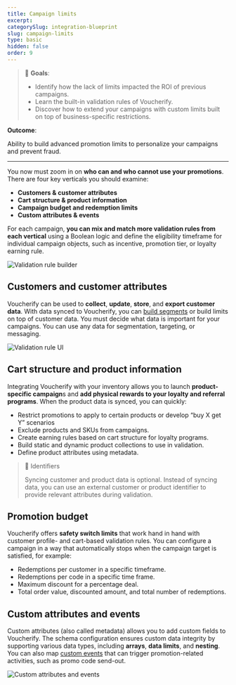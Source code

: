 ```yaml
---
title: Campaign limits
excerpt:
categorySlug: integration-blueprint
slug: campaign-limits
type: basic
hidden: false
order: 9
---
```


> 📘 **Goals**:
>
> - Identify how the lack of limits impacted the ROI of previous campaigns.
> - Learn the built-in validation rules of Voucherify.
> - Discover how to extend your campaigns with custom limits built on top of business-specific restrictions. 

**Outcome**:

Ability to build advanced promotion limits to personalize your campaigns and prevent fraud.

---


You now must zoom in on **who can and who cannot use your promotions**. There are four key verticals you should examine:

- **Customers & customer attributes**
- **Cart structure & product information**
- **Campaign budget and redemption limits**
- **Custom attributes & events**

For each campaign, **you can mix and match more validation rules from each vertical** using a Boolean logic and define the eligibility timeframe for individual campaign objects, such as incentive, promotion tier, or loyalty earning rule.

![Validation rule builder](https://files.readme.io/df4c130-guides_integration_blueprint_campaign_limits-01.png "The rule builder for campaign validation")

## Customers and customer attributes

Voucherify can be used to **collect**, **update**, **store**, and **export customer data**. With data synced to Voucherify, you can [build segments](https://support.voucherify.io/article/51-customer-segments "Customer segments") or build limits on top of customer data. You must decide what data is important for your campaigns. You can use any data for segmentation, targeting, or messaging.

![](https://files.readme.io/5668eba-guides_integration_blueprint_campaign_limits-02.png "Validation rule UI")

## Cart structure and product information

Integrating Voucherify with your inventory allows you to launch **product-specific campaign**s and **add physical rewards to your loyalty and referral programs**. When the product data is synced, you can quickly:

- Restrict promotions to apply to certain products or develop “buy X get Y” scenarios
- Exclude products and SKUs from campaigns. 
- Create earning rules based on cart structure for loyalty programs.
- Build static and dynamic product collections to use in validation.
- Define product attributes using metadata.

> 📘 Identifiers
>
> Syncing customer and product data is optional. Instead of syncing data, you can use an external customer or product identifier to provide relevant attributes during validation.

## Promotion budget

Voucherify offers **safety switch limits** that work hand in hand with customer profile- and cart-based validation rules. You can configure a campaign in a way that automatically stops when the campaign target is satisfied, for example:

- Redemptions per customer in a specific timeframe.
- Redemptions per code in a specific time frame.
- Maximum discount for a percentage deal.
- Total order value, discounted amount, and total number of redemptions.


## Custom attributes and events

Custom attributes (also called metadata) allows you to add custom fields to Voucherify. The schema configuration ensures custom data integrity by supporting various data types, including **arrays**, **data limits**, and **nesting**. You can also map [custom events](https://docs.voucherify.io/reference/track-custom-event "Track custom events")  that can trigger promotion-related  activities, such as promo code send-out.

![Custom attributes and events](https://files.readme.io/50b1ea8-guides_integration_blueprint_campaign_limits-03.png "Metadata and events")